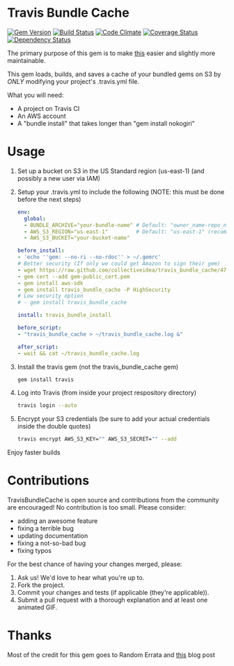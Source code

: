Travis Bundle Cache
===================
[![Gem Version](https://badge.fury.io/rb/travis_bundle_cache.png)](http://badge.fury.io/rb/travis_bundle_cache)
[![Build Status](https://travis-ci.org/collectiveidea/travis_bundle_cache.png?branch=master)](https://travis-ci.org/collectiveidea/travis_bundle_cache)
[![Code Climate](https://codeclimate.com/github/collectiveidea/travis_bundle_cache.png)](https://codeclimate.com/github/collectiveidea/travis_bundle_cache)
[![Coverage Status](https://coveralls.io/repos/collectiveidea/travis_bundle_cache/badge.png?branch=master)](https://coveralls.io/r/collectiveidea/travis_bundle_cache?branch=master)
[![Dependency Status](https://gemnasium.com/collectiveidea/travis_bundle_cache.png)](https://gemnasium.com/collectiveidea/travis_bundle_cache)

The primary purpose of this gem is to make [this](http://randomerrata.com/post/45827813818/travis-s3) easier and slightly more maintainable.

This gem loads, builds, and saves a cache of your bundled gems on S3 by *ONLY* modifying your project's .travis.yml file.

What you will need:
* A project on Travis CI
* An AWS account
* A "bundle install" that takes longer than "gem install nokogiri"

Usage
=====

1. Set up a bucket on S3 in the US Standard region (us-east-1) (and possibly a new user via IAM)

2. Setup your .travis.yml to include the following (NOTE: this must be done before the next steps)

    ```yaml
    env:
      global:
      - BUNDLE_ARCHIVE="your-bundle-name" # Default: "owner_name-repo_name"
      - AWS_S3_REGION="us-east-1"         # Default: "us-east-1" (recommended)
      - AWS_S3_BUCKET="your-bucket-name"

    before_install:
    - 'echo ''gem: --no-ri --no-rdoc'' > ~/.gemrc'
    # Better security (If only we could get Amazon to sign their gem)
    - wget https://raw.github.com/collectiveidea/travis_bundle_cache/4753620b8f2bcfd0c5af85ccd68888c1f593a023/gem-public_cert.pem
    - gem cert --add gem-public_cert.pem
    - gem install aws-sdk
    - gem install travis_bundle_cache -P HighSecurity
    # Low security option
    # - gem install travis_bundle_cache

    install: travis_bundle_install

    before_script:
    - "travis_bundle_cache > ~/travis_bundle_cache.log &"

    after_script:
    - wait && cat ~/travis_bundle_cache.log
    ```

3. Install the travis gem (not the travis_bundle_cache gem)

    ```bash
    gem install travis
    ```

4. Log into Travis (from inside your project respository directory)

    ```bash
    travis login --auto
    ```

5. Encrypt your S3 credentials (be sure to add your actual credentials inside the double quotes)

    ```bash
    travis encrypt AWS_S3_KEY="" AWS_S3_SECRET="" --add
    ```

Enjoy faster builds

Contributions
=============

TravisBundleCache is open source and contributions from the community are encouraged! No contribution is too small. Please consider:

* adding an awesome feature
* fixing a terrible bug
* updating documentation
* fixing a not-so-bad bug
* fixing typos

For the best chance of having your changes merged, please:

1. Ask us! We'd love to hear what you're up to.
2. Fork the project.
3. Commit your changes and tests (if applicable (they're applicable)).
4. Submit a pull request with a thorough explanation and at least one animated GIF.

Thanks
======

Most of the credit for this gem goes to Random Errata and [this](http://randomerrata.com/post/45827813818/travis-s3) blog post
